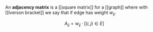 An **adjacency matrix** is a [[square matrix]] for a [[graph]] where with [[Iverson bracket]] we say that if edge has weight $w_{ij}$.

$$
A_{ij} = w_{ij }\cdot \left[(i, j) \in E\right]
$$

